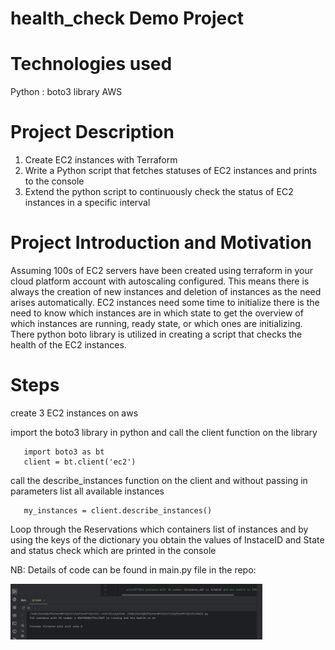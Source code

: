 # health_check Demo Project

# Technologies used
Python  :  boto3 library
AWS


# Project Description
1. Create EC2 instances with Terraform
2. Write a Python script that fetches statuses of EC2 instances and prints to the console
3. Extend the python script to continuously check the status of EC2 instances in a specific interval



# Project Introduction and Motivation

Assuming 100s of EC2 servers have been created using terraform in your cloud platform account with autoscaling configured.
This means there is always the creation of new instances and deletion of instances as the need arises automatically.
EC2 instances need some time to initialize there is the need to know which instances are in which state to get the overview of which instances are running, ready state, or which ones are initializing.
There python boto library is utilized in creating a script that checks the health of the EC2 instances.

# Steps
create 3 EC2 instances on aws 

import the boto3 library in python and call the client function on the library

       import boto3 as bt
       client = bt.client('ec2')

call the describe_instances function on the client and without passing in parameters list all available instances

       my_instances = client.describe_instances()


Loop through the Reservations which containers list of instances and by using the keys of the dictionary you obtain the values of InstaceID and State and status check which are printed in the console

NB: Details of code can be found in main.py file in the repo:


<img src='./Screenshot from 2024-12-15 11-01-57.png' height="80%" width="80%" alt="Disk Sanitization Steps">



      


       
       



